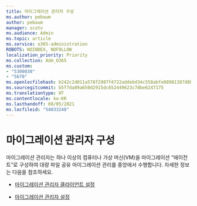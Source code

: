 ```yaml
---
title: 마이그레이션 관리자 구성
ms.author: pebaum
author: pebaum
manager: scotv
ms.audience: Admin
ms.topic: article
ms.service: o365-administration
ROBOTS: NOINDEX, NOFOLLOW
localization_priority: Priority
ms.collection: Adm_O365
ms.custom:
- "5300030"
- "5670"
ms.openlocfilehash: b242c2d011a578f2987f4722addebd34c558abfe88981387d8bcc3f7550e53b4
ms.sourcegitcommit: b5f7da89a650d2915dc652449623c78be6247175
ms.translationtype: HT
ms.contentlocale: ko-KR
ms.lasthandoff: 08/05/2021
ms.locfileid: "54033248"
---
```

# <a name="configuring-migration-manager"></a>마이그레이션 관리자 구성

마이그레이션 관리자는 하나 이상의 컴퓨터나 가상 머신(VM)을 마이그레이션 “에이전트”로 구성하여 대량 파일 공유 마이그레이션 관리를 중앙에서 수행합니다. 자세한 정보는 다음을 참조하세요.

- [마이그레이션 관리자 클라이언트 설정](https://docs.microsoft.com/sharepointmigration/mm-setup-clients)

- [마이그레이션 관리자 설정](https://docs.microsoft.com/sharepointmigration/mm-settings)
